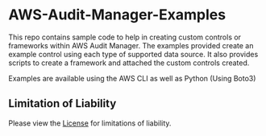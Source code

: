 # AWS-Audit-Manager-Examples
This repo contains sample code to help in creating custom controls or frameworks within AWS Audit Manager. The examples provided create an example control using each type of supported data source. It also provides scripts to create a framework and attached the custom controls created.

Examples are available using the AWS CLI as well as Python (Using Boto3)


## Limitation of Liability
Please view the [License](LICENSE) for limitations of liability. 